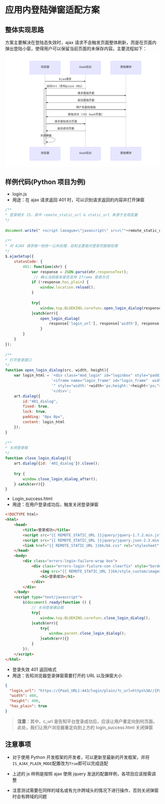 # 应用内登陆弹窗适配方案
## 整体实现思路

方案主要解决在登陆态失效时，ajax 请求不会触发页面整体刷新，而是在页面内弹出登陆小窗，使得用户可以保留当前页面的未保存内容。主要流程如下：
![login_plain_usage.png](../assets/LOGIN_PLAIN_USAGE.png)

## 样例代码(Python 项目为例)

- login.js
- 用途：在 ajax 请求返回 401 时，可以识别请求返回的内容并打开弹窗

```javascript
/**
* 登录相关 JS，其中 remote_static_url & static_url 来源于全局变量
*/

document.write(" <script lanague=\"javascript\" src=\""+remote_static_url+"artdialog/jquery.artDialog.js?skin=simple\"> <\/script>");

/**
* 对 AJAX 请求做一些统一公共处理，目前主要是对登录页面做处理
*/
$.ajaxSetup({
    statusCode: {
        401: function(xhr) {
            var response = JSON.parse(xhr.responseText);
             // 确认当前版本是否支持 Iframe 登录方式
            if (!response.has_plain) {
                window.location.reload();
            }

            try{
                window.top.BLUEKING.corefunc.open_login_dialog(response['login_url']);
            }catch(err){
                open_login_dialog(
                    response['login_url'], response['width'], response['height']);
                }
        }
    }
});

/**
* 打开登录窗口
*/
function open_login_dialog(src, width, height){
    var login_html = '<div class="mod_login" id="loginbox" style="padding: 0px 0px; visibility: visible;" align="center">' +
                     '<iframe name="login_frame" id="login_frame"  width="100%" height="100%" frameborder="0" allowtransparency="yes"  src="'+src+
                     '" style="width:'+width+'px;height:'+height+'px;"></iframe>' +
                     '</div>';
    art.dialog({
        id:"401_dialog",
        fixed: true,
        lock: true,
        padding: "0px 0px",
        content: login_html
    });
}

/**
* 关闭登录框
*/
function close_login_dialog(){
    art.dialog({id: '401_dialog'}).close();

    try {
        window.close_login_dialog_after();
    } catch(err){}
}
```

- Login_success.html
- 用途：在用户登录成功后，触发关闭登录弹窗

```html
<!DOCTYPE html>
<html>
    <head>
        <title>登录成功</title>
        <script src="{{ REMOTE_STATIC_URL }}jquery/jquery-1.7.2.min.js"></script>
        <script src="{{ REMOTE_STATIC_URL }}jquery/jquery.json-2.3.min.js"></script>
        <link href="{{ REMOTE_STATIC_URL }}bk/bk.css" rel="stylesheet" type="text/css"/>
    </head>
    <body>
        <div class="errors-login-failure-wrap box">
            <div class="errors-login-fialure-con clearfix" style="border: none;">
                <img src="{{ REMOTE_STATIC_URL }}bk/style_custom/images/expre_login.jpg" width="183" height="112" />
                <h1>登录成功</h1>
            </div>
        </div>
    </body>
    <script type="text/javascript">
        $(document).ready(function () {
            // 关闭登录弹出框
            try{
                window.top.BLUEKING.corefunc.close_login_dialog();
            }catch(err){
                try{
                    window.parent.close_login_dialog();
                }catch(err){}
            }
        });
    </script>
</html>
```

- 登录失效 401 返回格式
- 用途：告知浏览器登录弹窗需要打开的 URL 以及弹窗大小

```json
{
  "login_url": "https://{PaaS_URL}:443/login/plain/?c_url=https%3A//{PaaS_URL}/t/framework-login/account/login_success/&app_code=framework-login",
  "width": 460,
  "height": 490,
  "has_plain": true
}
```

> **注意**：其中，c_url 是告知平台登录成功后，应该让用户重定向到何页面。此处，我们让用户浏览器重定向到上方的 login_success.html 关闭弹窗

## 注意事项

   - 对于使用 Python 开发框架的开发者，可以更新至最新的开发框架，并将`IS_AJAX_PLAIN_MODE`配置改为`True`即可以完成适配

   - 上述的 js 样例是按照 ajax 使用 jquery 发送的配置样例，各项目应该按需调整

   - 注意测试需要在同样的域名或有允许跨域头的情况下进行操作，否则关闭弹窗时会有跨域的问题
